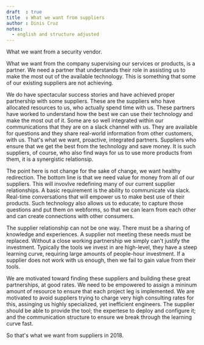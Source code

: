 ```yaml
---
draft  : true
title  : What we want from suppliers
author : Dinis Cruz
notes:
  - english and structure adjusted
---
```


What we want from a security vendor.

What we want from the company supervising our services or products, is a partner. We need a partner that understands their role in assisting us to make the most out of the available technology. This is something that some of our existing suppliers are not achieving. 

We do have spectacular success stories and have achieved proper partnership with some suppliers. These are the suppliers who have allocated resources to us, who actually spend time with us. These partners have worked to understand how the best we can use their technology and make the most out of it. Some are so well integrated within our communications that they are on a slack channel with us. They are available for questions and they share real-world information from other customers, with us. That's what we want, proactive, integrated partners. Suppliers who ensure that we get the best from the technology and save money. It is such suppliers, of course, who also find ways for us to use more products from them, it is a synergistic relationsip. 

The point here is not change for the sake of change, we want healthy redirection. The bottom line is that we need value for money from all of our suppliers. This will invovlve redefining many of our current supplier relationships. A basic requirement is the ability to communicate via slack. Real-time conversations that will empower us to make best use of their products. Such technology also allows us to educate; to capture those questions and put them on webforms, so that we can learn from each other and can create connections with other consumers. 

The supplier relationship can not be one way. There must be a sharing of knowledge and experiences. A supplier not meeting these needs must be replaced. Without a close working partnership we simply can't justify the investment. Typically the tools we invest in are high-level, they have a steep learning curve, requiring large amounts of people-hour investment. If a supplier does not work with us enough, then we fail to gain value from their tools. 

We are motivated toward finding these suppliers and building these great partnerships, at good rates. We need to be empowered to assign a mininum amount of resource to ensure that each project leg is implemented. We are motivated to avoid suppliers trying to charge very high consulting rates for this, assinging us highly specialized, yet inefficient engineers. The supplier should be able to provide the tool; the expertese to deploy and configure it; and the communication structure to ensure we break through the learning curve fast.

So that's what we want from suppliers in 2018.

